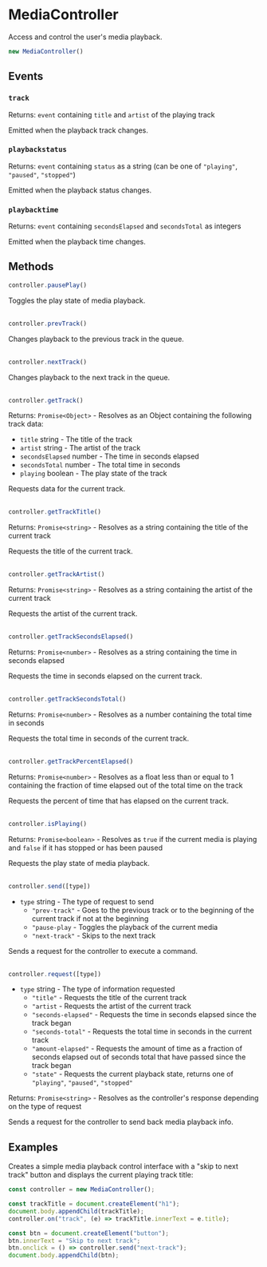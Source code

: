 # MediaController

Access and control the user's media playback.

```js
new MediaController()
```

## Events

### `track`

Returns: `event` containing `title` and `artist` of the playing track

Emitted when the playback track changes.

### `playbackstatus`

Returns: `event` containing `status` as a string (can be one of `"playing"`, `"paused"`, `"stopped"`)

Emitted when the playback status changes.

### `playbacktime`

Returns: `event` containing `secondsElapsed` and `secondsTotal` as integers

Emitted when the playback time changes.

## Methods
```js
controller.pausePlay()
```

Toggles the play state of media playback.
<br><br>
```js
controller.prevTrack()
```

Changes playback to the previous track in the queue.
<br><br>
```js
controller.nextTrack()
```

Changes playback to the next track in the queue.
<br><br>
```js
controller.getTrack()
```

Returns: `Promise<Object>` - Resolves as an Object containing the following track data:
- `title` string - The title of the track
- `artist` string - The artist of the track
- `secondsElapsed` number - The time in seconds elapsed
- `secondsTotal` number - The total time in seconds
- `playing` boolean - The play state of the track

Requests data for the current track.
<br><br>
```js
controller.getTrackTitle()
```

Returns: `Promise<string>` - Resolves as a string containing the title of the current track

Requests the title of the current track.
<br><br>
```js
controller.getTrackArtist()
```

Returns: `Promise<string>` - Resolves as a string containing the artist of the current track

Requests the artist of the current track.
<br><br>
```js
controller.getTrackSecondsElapsed()
```

Returns: `Promise<number>` - Resolves as a string containing the time in seconds elapsed

Requests the time in seconds elapsed on the current track.
<br><br>
```js
controller.getTrackSecondsTotal()
```

Returns: `Promise<number>` - Resolves as a number containing the total time in seconds

Requests the total time in seconds of the current track.
<br><br>
```js
controller.getTrackPercentElapsed()
```

Returns: `Promise<number>` - Resolves as a float less than or equal to 1 containing the fraction of time elapsed out of the total time on the track

Requests the percent of time that has elapsed on the current track.
<br><br>
```js
controller.isPlaying()
```

Returns: `Promise<boolean>` - Resolves as `true` if the current media is playing and `false` if it has stopped or has been paused

Requests the play state of media playback.
<br><br>
```js
controller.send([type])
```

- `type` string - The type of request to send
    - `"prev-track"` - Goes to the previous track or to the beginning of the current track if not at the beginning
    - `"pause-play` - Toggles the playback of the current media
    - `"next-track"` - Skips to the next track

Sends a request for the controller to execute a command.
<br><br>
```js
controller.request([type])
```

- `type` string - The type of information requested
    - `"title"` - Requests the title of the current track
    - `"artist` - Requests the artist of the current track
    - `"seconds-elapsed"` - Requests the time in seconds elapsed since the track began
    - `"seconds-total"` - Requests the total time in seconds in the current track
    - `"amount-elapsed"` - Requests the amount of time as a fraction of seconds elapsed out of seconds total that have passed since the track began
    - `"state"` - Requests the current playback state, returns one of `"playing"`, `"paused"`, `"stopped"`

Returns: `Promise<string>` - Resolves as the controller's response depending on the type of request

Sends a request for the controller to send back media playback info.

## Examples

Creates a simple media playback control interface with a "skip to next track" button and displays the current playing track title:

```js
const controller = new MediaController();

const trackTitle = document.createElement("h1");
document.body.appendChild(trackTitle);
controller.on("track", (e) => trackTitle.innerText = e.title);

const btn = document.createElement("button");
btn.innerText = "Skip to next track";
btn.onclick = () => controller.send("next-track");
document.body.appendChild(btn);
```